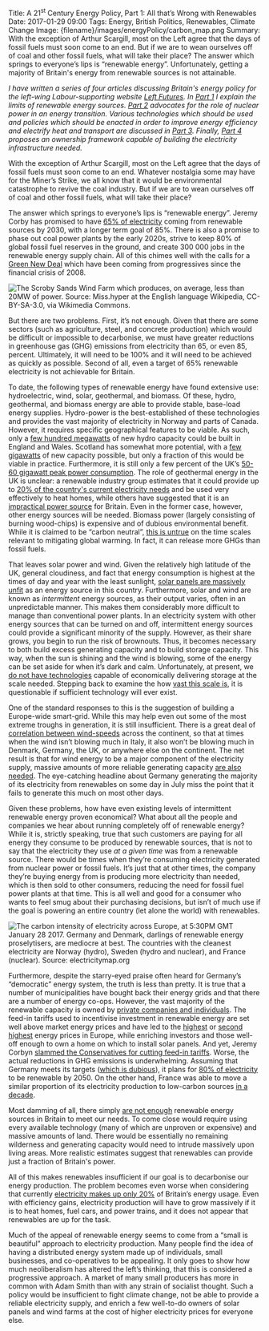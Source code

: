 Title: A 21<sup>st</sup> Century Energy Policy, Part 1: All that’s Wrong with Renewables
Date: 2017-01-29 09:00
Tags: Energy, British Politics, Renewables, Climate Change
Image: {filename}/images/energyPolicy/carbon_map.png
Summary: With the exception of Arthur Scargill, most on the Left agree that the days of fossil fuels must soon come to an end. But if we are to wean ourselves off of coal and other fossil fuels, what will take their place? The answer which springs to everyone’s lips is “renewable energy”. Unfortunately, getting a majority of Britain's energy from renewable sources is not attainable.

*I have written a series of four articles discussing Britain's energy
policy for the left-wing Labour-supporting website
[Left Futures](http://www.leftfutures.org/). In
[Part 1]({filename}/Politics/21EnergyP1.md) I explain the limits of
renewable energy sources. [Part 2]({filename}/Politics/21EnergyP2.md)
advocates for the role of nuclear power in an energy
transition. Various technologies which should be used and policies
which should be enacted in order to improve energy efficiency and
electrify heat and transport are discussed in
[Part 3]({filename}/Politics/21EnergyP3.md). Finally,
[Part 4]({filename}/Politics/21EnergyP4.md) proposes an ownership
framework capable of building the electricity infrastructure needed.*

With the exception of Arthur Scargill, most on the Left agree that the
days of fossil fuels must soon come to an end. Whatever nostalgia some
may have for the Miner’s Strike, we all know that it would be
environmental catastrophe to revive the coal industry. But if we are
to wean ourselves off of coal and other fossil fuels, what will take
their place?

The answer which springs to everyone’s lips is “renewable energy”.
Jeremy Corby has promised to have
[65% of electricity](http://www.jeremyforlabour.com/energy) coming
from renewable sources by 2030, with a longer term goal of 85%. There
is also a promise to phase out coal power plants by the early 2020s,
strive to keep 80% of global fossil fuel reserves in the ground, and
create 300 000 jobs in the renewable energy supply chain. All of this
chimes well with the calls for a
[Green New Deal](http://www.greennewdealgroup.org/) which have been
coming from progressives since the financial crisis of
2008.


![The Scroby Sands Wind Farm which produces, on average, less than 20MW of power. Source: Miss.hyper at the English language Wikipedia, [CC-BY-SA-3.0](http://creativecommons.org/licenses/by-sa/3.0/), via Wikimedia Commons.]({filename}/images/energyPolicy/scroby_windfarm.jpg)


But there are two problems. First, it’s not enough. Given that there are
some sectors (such as agriculture, steel, and concrete production) which
would be difficult or impossible to decarbonise, we must have greater
reductions in greenhouse gas (GHG) emissions from electricity than 65,
or even 85, percent. Ultimately, it will need to be 100% and it will
need to be achieved as quickly as possible. Second of all, even a target
of 65% renewable electricity is not achievable for Britain.

To date, the following types of renewable energy have found extensive
use: hydroelectric, wind, solar, geothermal, and biomass. Of these,
hydro, geothermal, and biomass energy are able to provide stable,
base-load energy supplies. Hydro-power is the best-established of these
technologies and provides the vast majority of electricity in Norway and
parts of Canada. However, it requires specific geographical features to
be viable. As such, only a [few hundred
megawatts](http://www.british-hydro.org/UK%20Hydro%20Resource/England%20and%20Wales%20Resource%20Study%20Oct%202010.pdf)
of new hydro capacity could be built in England and Wales. Scotland has
somewhat more potential, with a [few
gigawatts](http://www.british-hydro.org/UK%20Hydro%20Resource/Scottish%20Hydro%20Resource%20Study%20Aug%202008.pdf)
of new capacity possible, but only a fraction of this would be viable in
practice. Furthermore, it is still only a few percent of the UK’s [50-60
gigawatt peak power
consumption](https://www.newscientist.com/article/mg22129501.900-electricity-use-drops-as-uk-passes-peak-light-bulb/).
The role of geothermal energy in the UK is unclear: a renewable industry
group estimates that it could provide up to [20% of the country's
current electricity
needs](http://www.r-e-a.net/news/deep-geothermal-resource-has-potential-to-produce-up-to-20-of-uk-electricity-and-heat-for-millions)
and be used very effectively to heat homes, while others have suggested
that it is an [impractical power
source](http://www.withouthotair.com/c16/page_98.shtml) for Britain.
Even in the former case, however, other energy sources will be needed.
Biomass power (largely consisting of burning wood-chips) is expensive
and of dubious environmental benefit. While it is claimed to be “carbon
neutral”, [this is
untrue](https://www.newscientist.com/article/2114993-europes-green-energy-policy-is-a-disaster-for-the-environment/)
on the time scales relevant to mitigating global warming. In fact, it
can release more GHGs than fossil fuels.

That leaves solar power and wind. Given the relatively high latitude
of the UK, general cloudiness, and fact that energy consumption is
highest at the times of day and year with the least sunlight,
[solar panels are massively unfit](https://www.theguardian.com/commentisfree/2010/mar/01/solar-panel-feed-in-tariff)
as an energy source in this country. Furthermore, solar and wind are
known as *intermittent* energy sources, as their output varies, often
in an unpredictable manner. This makes them considerably more
difficult to manage than conventional power plants. In an electricity
system with other energy sources that can be turned on and off,
intermittent energy sources could provide a significant minority of
the supply. However, as their share grows, you begin to run the risk
of brownouts. Thus, it becomes necessary to both build excess
generating capacity and to build storage capacity. This way, when the
sun is shining and the wind is blowing, some of the energy can be set
aside for when it’s dark and calm. Unfortunately, at present, we
[do not have technologies](http://www.sciencedirect.com/science/article/pii/S0306261914010290)
capable of economically delivering storage at the scale
needed. Stepping back to examine the how
[vast this scale is](https://bravenewclimate.com/2011/10/29/gws-sg-es/#attachment_5198),
it is questionable if sufficient technology will ever exist.

One of the standard responses to this is the suggestion of building a
Europe-wide smart-grid. While this may help even out some of the most
extreme troughs in generation, it is still insufficient. There is a
great deal of
[correlation between wind-speeds](http://euanmearns.com/wind-blowing-nowhere/)
across the continent, so that at times when the wind isn’t blowing
much in Italy, it also won’t be blowing much in Denmark, Germany, the
UK, or anywhere else on the continent. The net result is that for wind
energy to be a major component of the electricity supply, massive
amounts of more reliable generating capacity
[are also needed](https://bravenewclimate.com/2011/10/29/gws-sg-es/). The
eye-catching headline about Germany generating the majority of its
electricity from renewables on some day in July miss the point that it
fails to generate this much on most other days.

Given these problems, how have even existing levels of intermittent
renewable energy proven economical? What about all the people and
companies we hear about running completely off of renewable energy?
While it is, strictly speaking, true that such customers are paying
for all energy they consume to be produced by renewable sources, that
is not to say that the electricity they use *at a given time* was from
a renewable source. There would be times when they’re consuming
electricity generated from nuclear power or fossil fuels. It’s just
that at other times, the company they’re buying energy from is
producing more electricity than needed, which is then sold to other
consumers, reducing the need for fossil fuel power plants at that
time. This is all well and good for a consumer who wants to feel smug
about their purchasing decisions, but isn’t of much use if the goal is
powering an entire country (let alone the world) with renewables.

![The carbon intensity of electricity across Europe, at 5:30PM GMT January 28 2017. Germany and Denmark, darlings of renewable energy proselytisers, are mediocre at best. The countries with the cleanest electricity are Norway (hydro), Sweden (hydro and nuclear), and France (nuclear). Source: [electricitymap.org](http://www.electricitymap.org/)]({filename}/images/energyPolicy/carbon_map.png)

Furthermore, despite the starry-eyed praise often heard for Germany’s
“democratic” energy system, the truth is less than pretty. It is true
that a number of municipalities have bought back their energy grids
and that there are a number of energy co-ops. However, the vast
majority of the renewable capacity is owned by
[private companies and individuals](http://www.energiewende2015.com/wp-content/uploads/2015/03/Factsheet-Renewables-from-Germany.pdf).
The feed-in tariffs used to incentivise investment in renewable energy
are set well above market energy prices and have led to the
[highest](http://www.bbc.co.uk/news/business-25200808) or
[second highest](http://ec.europa.eu/eurostat/statistics-explained/index.php/File:Electricity_prices_for_household_consumers,_second_half_2015_(¹)_(EUR_per_kWh)_YB16.png)
energy prices in Europe, while enriching investors and those well-off
enough to own a home on which to install solar panels. And yet, Jeremy
Corbyn
[slammed the Conservatives for cutting feed-in tariffs](http://www.solarpowerportal.co.uk/news/labour_leader_labels_fit_cuts_nonsensical_in_renewables_research_pledge).
Worse, the actual reductions in GHG emissions is
underwhelming. Assuming that Germany meets its targets
([which is dubious](https://www.cleanenergywire.org/news/germany-set-miss-climate-goals-think-tank/energiewende-what-do-new-laws-mean)),
it plans for
[80% of electricity](https://www.bmwi.de/BMWi/Redaktion/PDF/V/vierter-monitoring-bericht-energie-der-zukunft-englische-kurzfassung,property=pdf,bereich=bmwi2012,sprache=de,rwb=true.pdf)
to be renewable by 2050. On the other hand, France was able to move a
similar proportion of its electricity production to low-carbon sources
[in a decade](http://www.iea.org/stats/WebGraphs/FRANCE2.pdf).

Most damming of all, there simply
[are not enough](http://www.withouthotair.com/c18/page_103.shtml)
renewable energy sources in Britain to meet our needs. To come close
would require using every available technology (many of which are
unproven or expensive) and massive amounts of land. There would be
essentially no remaining wilderness and generating capacity would need
to intrude massively upon living areas. More realistic estimates
suggest that renewables can provide just a fraction of
Britain's power.

All of this makes renewables insufficient if our goal is to
decarbonise our energy production. The problem becomes even worse when
considering that currently
[electricity makes up only 20%](https://www.gov.uk/government/statistics/energy-consumption-in-the-uk)
of Britain’s energy usage. Even with efficiency gains, electricity
production will have to grow massively if it is to heat homes, fuel
cars, and power trains, and it does not appear that renewables are up
for the task.

Much of the appeal of renewable energy seems to come from a “small is
beautiful” approach to electricity production. Many people find the idea
of having a distributed energy system made up of individuals, small
businesses, and co-operatives to be appealing. It only goes to show how
much neoliberalism has altered the left’s thinking, that this is
considered a progressive approach. A market of many small producers has
more in common with Adam Smith than with any strain of socialist
thought. Such a policy would be insufficient to fight climate change,
not be able to provide a reliable electricity supply, and enrich a few
well-to-do owners of solar panels and wind farms at the cost of higher
electricity prices for everyone else.
